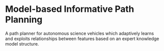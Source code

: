 # Model-based Informative Path Planning

A path planner for autonomous science vehicles which adaptively learns and exploits relationships between features based on an expert knowledge model structure.
